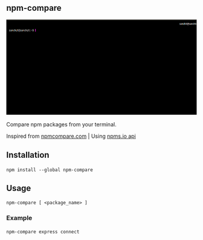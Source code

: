 npm-compare
-----------

![](cli.gif)

Compare npm packages from your terminal.

Inspired from [npmcompare.com](https://npmcompare.com/) | Using [npms.io api](https://npms.io/)

## Installation

```
npm install --global npm-compare
```

## Usage

```
npm-compare [ <package_name> ]
```

### Example

`npm-compare express connect`
